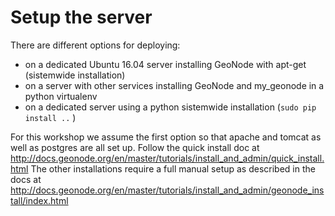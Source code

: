 # Setup the server

There are different options for deploying:

* on a dedicated Ubuntu 16.04 server installing GeoNode with apt-get (sistemwide installation)
* on a server with other services installing GeoNode and my_geonode in a python virtualenv
* on a dedicated server using a python sistemwide installation (`sudo pip install ..` )

For this workshop we assume the first option so that apache and tomcat as well as postgres are all set up.
Follow the quick install doc at http://docs.geonode.org/en/master/tutorials/install_and_admin/quick_install.html
The other installations require a full manual setup as described in the docs at http://docs.geonode.org/en/master/tutorials/install_and_admin/geonode_install/index.html
